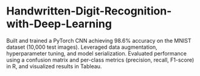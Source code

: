 # Handwritten-Digit-Recognition-with-Deep-Learning
Built and trained a PyTorch CNN achieving 98.6% accuracy on the MNIST dataset (10,000 test images). Leveraged data augmentation, hyperparameter tuning, and model serialization. Evaluated performance using a confusion matrix and per-class metrics (precision, recall, F1-score) in R, and visualized results in Tableau.
